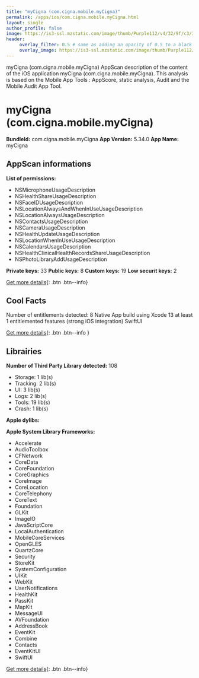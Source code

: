 ```yaml
---
title: "myCigna (com.cigna.mobile.myCigna)"
permalink: /apps/ios/com.cigna.mobile.myCigna.html
layout: single
author_profile: false
image: https://is3-ssl.mzstatic.com/image/thumb/Purple112/v4/32/9f/c3/329fc38b-a738-4635-528f-8eb46b7b058e/AppIcon-1x_U007emarketing-0-5-0-P3-85-220.png/512x512bb.jpg
header: 
     overlay_filter: 0.5 # same as adding an opacity of 0.5 to a black background
     overlay_image: https://is3-ssl.mzstatic.com/image/thumb/Purple112/v4/32/9f/c3/329fc38b-a738-4635-528f-8eb46b7b058e/AppIcon-1x_U007emarketing-0-5-0-P3-85-220.png/512x512bb.jpg
---
```

myCigna (com.cigna.mobile.myCigna) AppScan description of the content of the iOS application myCigna (com.cigna.mobile.myCigna). This analysis is based on the Mobile App Tools : AppScore, static analysis, Audit and the Mobile Audit App Tool.

# myCigna (com.cigna.mobile.myCigna)

**BundleId:** com.cigna.mobile.myCigna
**App Version:** 5.34.0
**App Name:** myCigna


## AppScan informations 

**List of permissions:** 
- NSMicrophoneUsageDescription
- NSHealthShareUsageDescription
- NSFaceIDUsageDescription
- NSLocationAlwaysAndWhenInUseUsageDescription
- NSLocationAlwaysUsageDescription
- NSContactsUsageDescription
- NSCameraUsageDescription
- NSHealthUpdateUsageDescription
- NSLocationWhenInUseUsageDescription
- NSCalendarsUsageDescription
- NSHealthClinicalHealthRecordsShareUsageDescription
- NSPhotoLibraryAddUsageDescription
  
  
**Private keys:** 33
**Public keys:** 8
**Custom keys:** 19
**Low securit keys:** 2
  
[Get more details](/pricing.html){: .btn .btn--info}

## Cool Facts

Number of entitlements detected: 8
Native App
build using Xcode 13
at least 1 entitlemented features (strong iOS integration)
SwiftUI
  
[Get more details](/pricing.html){: .btn .btn--info }

## Librairies 
**Number of Third Party Library detected:** 108
- Storage: 1 lib(s)
- Tracking: 2 lib(s)
- UI: 3 lib(s)
- Logs: 2 lib(s)
- Tools: 19 lib(s)
- Crash: 1 lib(s)


**Apple dylibs:**


**Apple System Library Frameworks:**
- Accelerate
- AudioToolbox
- CFNetwork
- CoreData
- CoreFoundation
- CoreGraphics
- CoreImage
- CoreLocation
- CoreTelephony
- CoreText
- Foundation
- GLKit
- ImageIO
- JavaScriptCore
- LocalAuthentication
- MobileCoreServices
- OpenGLES
- QuartzCore
- Security
- StoreKit
- SystemConfiguration
- UIKit
- WebKit
- UserNotifications
- HealthKit
- PassKit
- MapKit
- MessageUI
- AVFoundation
- AddressBook
- EventKit
- Combine
- Contacts
- EventKitUI
- SwiftUI


  
[Get more details](/pricing.html){: .btn .btn--info}

